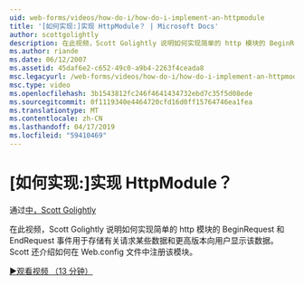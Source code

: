 ```yaml
---
uid: web-forms/videos/how-do-i/how-do-i-implement-an-httpmodule
title: '[如何实现:]实现 HttpModule？ | Microsoft Docs'
author: scottgolightly
description: 在此视频，Scott Golightly 说明如何实现简单的 http 模块的 BeginRequest 和 EndRequest 事件用于存储有关请求的一些数据...
ms.author: riande
ms.date: 06/12/2007
ms.assetid: 45daf6e2-c652-49c0-a9b4-2263f4ceada8
msc.legacyurl: /web-forms/videos/how-do-i/how-do-i-implement-an-httpmodule
msc.type: video
ms.openlocfilehash: 3b1543812fc246f4641434732ebd7c35f5d08ede
ms.sourcegitcommit: 0f1119340e4464720cfd16d0ff15764746ea1fea
ms.translationtype: MT
ms.contentlocale: zh-CN
ms.lasthandoff: 04/17/2019
ms.locfileid: "59410469"
---
```

# <a name="how-do-i-implement-an-httpmodule"></a>[如何实现:]实现 HttpModule？

通过[中，Scott Golightly](https://github.com/scottgolightly)

在此视频，Scott Golightly 说明如何实现简单的 http 模块的 BeginRequest 和 EndRequest 事件用于存储有关请求某些数据和更高版本向用户显示该数据。 Scott 还介绍如何在 Web.config 文件中注册该模块。

[&#9654;观看视频 （13 分钟）](https://channel9.msdn.com/Blogs/ASP-NET-Site-Videos/how-do-i-implement-an-httpmodule)

